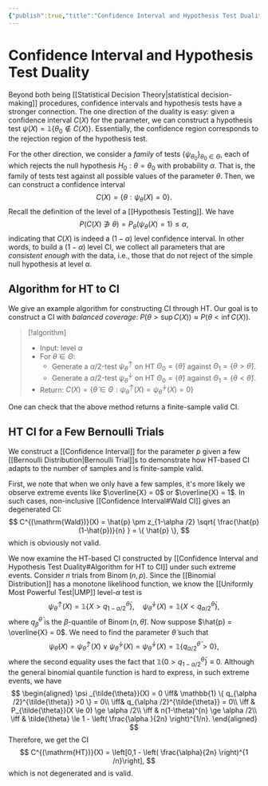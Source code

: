 ```yaml
---
{"publish":true,"title":"Confidence Interval and Hypothesis Test Duality","created":"2025-05-27T14:51:17","modified":"2025-05-31T23:12:33","cssclasses":""}
---
```



# Confidence Interval and Hypothesis Test Duality

Beyond both being [[Statistical Decision Theory\|statistical decision-making]] procedures, confidence intervals and hypothesis tests have a stronger connection.
The one direction of the duality is easy: given a confidence interval $C(X)$ for the parameter, we can construct a hypothesis test $\psi(X) = \mathbb{1}\{ \theta_{0} \not\in C(X) \}$. Essentially, the confidence region corresponds to the rejection region of the hypothesis test.

For the other direction, we consider a *family* of tests $\{ \psi _{\theta_{0}} \}_{\theta_{0}\in\Theta}$, each of which rejects the null hypothesis $H_0: \theta = \theta_{0}$ with probability $\alpha$. That is, the family of tests test against all possible values of the parameter $\theta$.
Then, we can construct a confidence interval
$$
C(X) = \{ \theta: \psi _{\theta}(X) = 0 \}.
$$
Recall the definition of the level of a [[Hypothesis Testing]]. We have
$$
P(C(X)\not\ni \theta ) = P_{\theta }(\psi _{\theta}(X) = 1) \le \alpha,
$$
indicating that $C(X)$ is indeed a $(1-\alpha )$ level confidence interval.
In other words, to build a $(1-\alpha)$ level CI, we collect all parameters that are *consistent enough* with the data, i.e., those that do not reject of the simple null hypothesis at level $\alpha$.

## Algorithm for HT to CI

We give an example algorithm for constructing CI through HT.
Our goal is to construct a CI with *balanced coverage*: $P(\theta> \sup C(X)) \approx  P(\theta < \inf C(X))$.

> [!algorithm]
> - Input: level $\alpha$
> - For $\tilde{\theta}\in\Theta$:
>     - Generate a $\alpha /2$-test $\psi ^{\uparrow}_{\tilde{\theta}}$ on HT $\Theta_{0}=\{ \tilde{\theta} \}$ against $\Theta_{1} = \{ \theta > \tilde{\theta} \}$.
>     - Generate a $\alpha /2$-test $\psi ^{\downarrow}_{\tilde{\theta}}$ on HT $\Theta_{0}=\{ \tilde{\theta} \}$ against $\Theta_{1} = \{ \theta < \tilde{\theta} \}$.
> - Return: $C(X) = \{ \tilde{\theta}\in\Theta : \psi ^{\uparrow}_{\tilde{\theta}}(X) = \psi ^{\downarrow}_{\tilde{\theta}}(X) = 0 \}$

One can check that the above method returns a finite-sample valid CI.

## HT CI for a Few Bernoulli Trials

We construct a [[Confidence Interval]] for the parameter $p$ given a few [[Bernoulli Distribution\|Bernoulli Trial]]s to demonstrate how HT-based CI adapts to the number of samples and is finite-sample valid.

First, we note that when we only have a few samples, it's more likely we observe extreme events like $\overline{X} = 0$ or $\overline{X} = 1$. In such cases, non-inclusive [[Confidence Interval#Wald CI]] gives an degenerated CI:
$$
C^{(\mathrm{Wald})}(X) = \hat{p} \pm z_{1-\alpha /2} \sqrt{ \frac{\hat{p}(1-\hat{p})}{n} } = \{ \hat{p} \},
$$
which is obviously not valid.

We now examine the HT-based CI constructed by [[Confidence Interval and Hypothesis Test Duality#Algorithm for HT to CI]] under such extreme events. Consider $n$ trials from $\operatorname{Binom}(n,p)$. Since the [[Binomial Distribution]] has a monotone likelihood function, we know the [[Uniformly Most Powerful Test\|UMP]] level-$\alpha$ test is
$$
\psi ^{\uparrow}_{\tilde{\theta}}(X) = \mathbb{1} \{ X > q_{1-\alpha /2}^{\tilde{\theta}} \}, \quad \psi ^{\downarrow}_{\tilde{\theta}}(X) = \mathbb{1} \{ X < q_{\alpha /2}^{\tilde{\theta}} \},
$$
where $q^{\tilde{\theta}}_{\beta}$ is the $\beta$-quantile of $\operatorname{Binom}(n,\tilde{\theta})$.
Now suppose $\hat{p} = \overline{X} = 0$. We need to find the parameter $\tilde{\theta}$ such that
$$
\psi _{\tilde{\theta}}(X) = \psi ^{\uparrow}_{\tilde{\theta}}(X) \lor   \psi ^{\downarrow}_{\tilde{\theta}}(X) = \psi ^{\downarrow}_{\tilde{\theta}}(X) =  \mathbb{1} \{ q_{\alpha/2}^{\tilde{\theta}} > 0 \},
$$
where the second equality uses the fact that $\mathbb{1}\{ 0 > q^{\tilde{\theta}}_{1- \alpha /2} \} \equiv 0$.
Although the general binomial quantile function is hard to express, in such extreme events, we have
$$
\begin{aligned}
\psi _{\tilde{\theta}}(X) = 0 \iff& \mathbb{1} \{ q_{\alpha /2}^{\tilde{\theta}} >0 \} = 0\\
\iff&  q_{\alpha /2}^{\tilde{\theta}} = 0\\
\iff & P_{\tilde{\theta}}(X \le 0) \ge \alpha /2\\
\iff & n(1-\theta)^{n} \ge \alpha /2\\
\iff & \tilde{\theta} \le 1 - \left( \frac{\alpha }{2n} \right)^{1/n}.
\end{aligned}
$$
Therefore, we get the CI
$$
C^{(\mathrm{HT})}(X) = \left[0,1 - \left( \frac{\alpha}{2n} \right)^{1 /n}\right],
$$
which is not degenerated and is valid.
